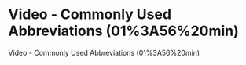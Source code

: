 # Video - Commonly Used Abbreviations (01%3A56%20min)

Video - Commonly Used Abbreviations (01%3A56%20min)